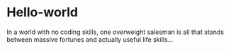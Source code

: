 # Hello-world
In a world with no coding skills, one overweight salesman is all that stands between massive fortunes and actually useful life skills...
